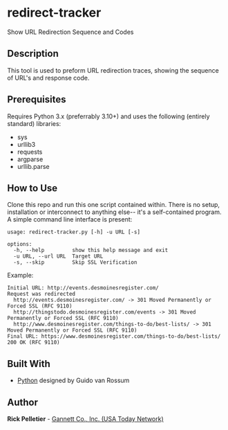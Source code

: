 # redirect-tracker
Show URL Redirection Sequence and Codes

## Description

This tool is used to preform URL redirection traces, showing the sequence of URL's and response code.

## Prerequisites

Requires Python 3.x (preferrably 3.10+) and uses the following (entirely standard) libraries:
* sys
* urllib3
* requests
* argparse
* urllib.parse


## How to Use

Clone this repo and run this one script contained within. There is no setup, installation or interconnect to anything else-- it's a self-contained program. A simple command line interface is present:

```
usage: redirect-tracker.py [-h] -u URL [-s]

options:
  -h, --help         show this help message and exit
  -u URL, --url URL  Target URL
  -s, --skip         Skip SSL Verification
```

Example:

```
Initial URL: http://events.desmoinesregister.com/
Request was redirected
  http://events.desmoinesregister.com/ -> 301 Moved Permanently or Forced SSL (RFC 9110)
  http://thingstodo.desmoinesregister.com/events -> 301 Moved Permanently or Forced SSL (RFC 9110)
  http://www.desmoinesregister.com/things-to-do/best-lists/ -> 301 Moved Permanently or Forced SSL (RFC 9110)
Final URL: https://www.desmoinesregister.com/things-to-do/best-lists/ 200 OK (RFC 9110)
```

## Built With

* [Python](https://www.python.org) designed by Guido van Rossum

## Author

**Rick Pelletier** - [Gannett Co., Inc. (USA Today Network)](https://www.usatoday.com/)

